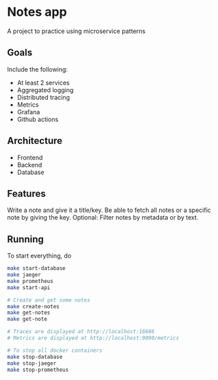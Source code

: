 # Notes app

A project to practice using microservice patterns

## Goals

Include the following:

- At least 2 services
- Aggregated logging
- Distributed tracing
- Metrics
- Grafana
- Github actions

## Architecture

- Frontend
- Backend
- Database

## Features

Write a note and give it a title/key. Be able to fetch all notes or a specific
note by giving the key. Optional: Filter notes by metadata or by text.

## Running

To start everything, do

```sh
make start-database
make jaeger
make prometheus
make start-api

# Create and get some notes
make create-notes
make get-notes
make get-note

# Traces are displayed at http://localhost:16686
# Metrics are displayed at http://localhost:9090/metrics

# To stop all docker containers
make stop-database
make stop-jaeger
make stop-prometheus
```
